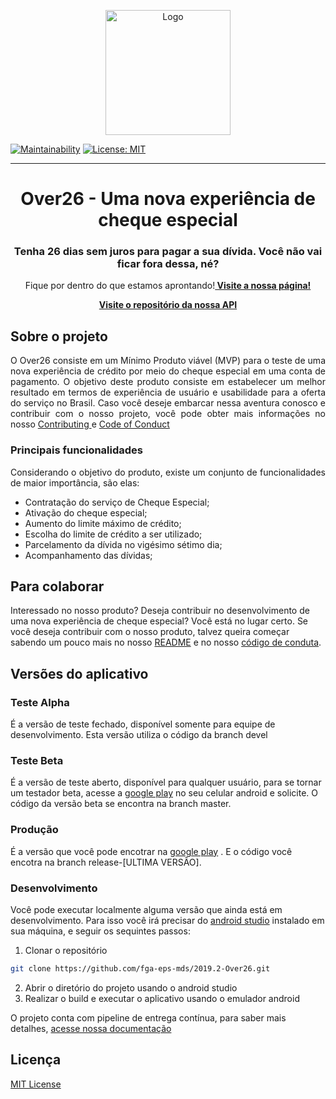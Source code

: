 <!-- Build Status - Maintainability --> 


<p align="center">
  <img src="https://i.ibb.co/TcRs6mJ/2e4fe184-7bdd-4498-ae84-d88d4c00fc71.jpg" height="200px" alt="Logo">

</p>

[![Maintainability](https://api.codeclimate.com/v1/badges/c851dcabaf95d246afd4/maintainability)](https://codeclimate.com/github/fga-eps-mds/2019.2-Grupo2/maintainability) [![License: MIT](https://img.shields.io/badge/License-MIT-yellow.svg)](https://opensource.org/licenses/MIT)

<hr>
<h1 align="center"> Over26 - Uma nova experiência de cheque especial </h1> 

<h3 align="center">Tenha 26 dias sem juros para pagar a sua dívida. Você não vai ficar fora dessa, né?</h3>

<p align="center">
    Fique por dentro do que estamos aprontando!<a href="https://fga-eps-mds.github.io/2019.2-Over26/#/"><strong> Visite a nossa página!</strong></a>
  </p>

  <p align="center">
 <a href="https://github.com/fga-eps-mds/2019.2-Over26-Backend/#/"><strong> Visite o repositório da nossa API</strong></a>
</p>
  
## Sobre o projeto

<p align="justify">
  O Over26 consiste em um Mínimo Produto viável (MVP) para o teste de uma nova experiência de crédito por meio do cheque especial em uma conta de pagamento. O objetivo deste produto consiste em estabelecer um melhor resultado em termos de experiência de usuário e usabilidade para a oferta do serviço no Brasil. Caso você deseje embarcar nessa aventura conosco e contribuir com o nosso projeto, você pode obter mais informações no nosso <a href="https://github.com/fga-eps-mds/2019.2-Grupo2/blob/master/.github/CONTRIBUTING.md">Contributing </a> e <a href="https://github.com/fga-eps-mds/2019.2-Grupo2/blob/master/.github/CODE_OF_CONDUCT.md">Code of Conduct </a>
</p>

### Principais funcionalidades

<p align="justify"> 
  Considerando o objetivo do produto, existe um conjunto de funcionalidades de maior importância, são elas:
  
  * Contratação do serviço de Cheque Especial;
  * Ativação do cheque especial;
  * Aumento do limite máximo de crédito;
  * Escolha do limite de crédito a ser utilizado; 
  * Parcelamento da dívida no vigésimo sétimo dia; 
  * Acompanhamento das dívidas;
</p>

## Para colaborar
Interessado no nosso produto? Deseja contribuir no desenvolvimento de uma nova experiência de cheque especial? Você está no lugar certo. Se você deseja contribuir com o nosso produto, talvez queira começar sabendo um pouco mais no nosso [README](https://github.com/fga-eps-mds/2019.2-Over26) e no nosso [código de conduta](https://github.com/fga-eps-mds/2019.2-Over26/blob/master/.github/CODE_OF_CONDUCT.md). 


## Versões do aplicativo
### Teste Alpha
É a versão de teste fechado, disponível somente para equipe de desenvolvimento. Esta versão utiliza o código da branch devel

### Teste Beta
É a versão de teste aberto, disponível para qualquer usuário, para se tornar um testador beta, acesse a [google play](https://play.google.com/store/apps/details?id=com.eps.creditoffer) no seu celular android e solicite. O código da versão beta se encontra na branch master.
### Produção
É a versão que você pode encotrar na [google play](https://play.google.com/store/apps/details?id=com.eps.creditoffer) . E o código você encotra na branch release-[ULTIMA VERSÂO].


### Desenvolvimento
Você pode executar localmente alguma versão que ainda está em desenvolvimento. Para isso você irá precisar do [android studio](https://developer.android.com/studio) instalado em sua máquina, e seguir os sequintes passos:
1. Clonar o repositório
```sh
git clone https://github.com/fga-eps-mds/2019.2-Over26.git
```
2. Abrir o diretório do projeto usando o android studio
3. Realizar o build e executar o aplicativo usando o emulador android

O projeto conta com pipeline de entrega contínua, para saber mais detalhes, [acesse nossa documentação](https://fga-eps-mds.github.io/2019.2-Over26/#/documentation/continuous-delivery)

## Licença

[MIT License
](https://github.com/fga-eps-mds/2019.2-Grupo2/blob/master/LICENSE)
